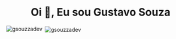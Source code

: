 <h1 align="center">Oi 👋, Eu sou Gustavo Souza</h1>

<p align="left">

<p><img align="left" src="https://github-readme-stats.vercel.app/api/top-langs?username=gsouzzadev&show_icons=true&locale=en&layout=compact" alt="gsouzzadev" /></p>

<p>&nbsp;<img align="center" src="https://github-readme-stats.vercel.app/api?username=gsouzzadev&show_icons=true&locale=en" alt="gsouzzadev" /></p>



